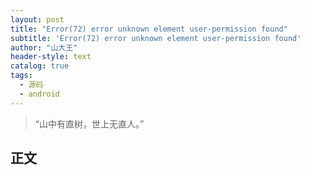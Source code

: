 ```yaml
---
layout: post
title: "Error(72) error unknown element user-permission found"
subtitle: 'Error(72) error unknown element user-permission found'
author: "山大王"
header-style: text
catalog: true
tags:
  - 源码
  - android
---
```

> “山中有直树，世上无直人。”

## 正文
